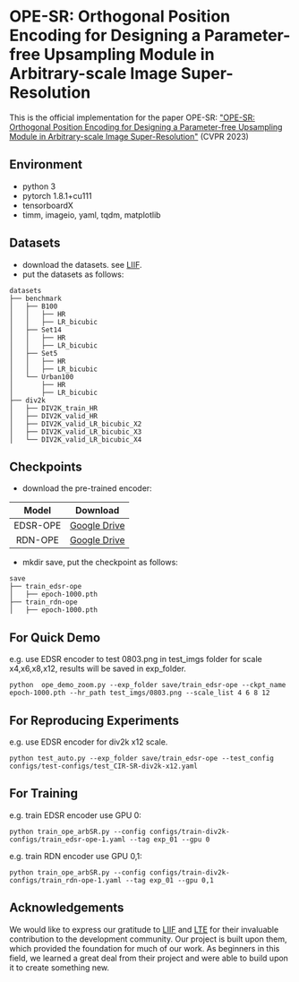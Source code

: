 # OPE-SR: Orthogonal Position Encoding for Designing a Parameter-free Upsampling Module in Arbitrary-scale Image Super-Resolution

This is the official implementation for the paper OPE-SR: 
["OPE-SR: Orthogonal Position Encoding for Designing a Parameter-free Upsampling Module in Arbitrary-scale Image Super-Resolution"](https://openaccess.thecvf.com/content/CVPR2023/html/Song_OPE-SR_Orthogonal_Position_Encoding_for_Designing_a_Parameter-Free_Upsampling_Module_CVPR_2023_paper.html) (CVPR 2023)

## Environment
- python 3
- pytorch 1.8.1+cu111
- tensorboardX
- timm, imageio, yaml, tqdm, matplotlib

## Datasets
- download the datasets. see [LIIF](https://github.com/yinboc/liif).
- put the datasets as follows:
```
datasets
├── benchmark
│   ├── B100
│   │   ├── HR
│   │   ├── LR_bicubic
│   ├── Set14
│   │   ├── HR
│   │   ├── LR_bicubic
│   ├── Set5
│   │   ├── HR
│   │   ├── LR_bicubic
│   └── Urban100
│       ├── HR
│       ├── LR_bicubic
├── div2k
│   ├── DIV2K_train_HR
│   ├── DIV2K_valid_HR
│   ├── DIV2K_valid_LR_bicubic_X2
│   ├── DIV2K_valid_LR_bicubic_X3
│   └── DIV2K_valid_LR_bicubic_X4

```

## Checkpoints
- download the pre-trained encoder:

Model | Download
:-: | :-:
EDSR-OPE | [Google Drive](https://drive.google.com/drive/folders/1MyQTwobDiHd1v_eYSOKOIfFcprjUzBfi?usp=share_link)
RDN-OPE | [Google Drive](https://drive.google.com/drive/folders/13UpkVbj0IQDAqheUpzqPt_Ue9F-6PBkB?usp=share_link)

- mkdir save, put the checkpoint as follows:

```
save
├── train_edsr-ope
│   ├── epoch-1000.pth
├── train_rdn-ope
│   ├── epoch-1000.pth
```

## For Quick Demo
e.g. use EDSR encoder to test 0803.png in test_imgs folder for scale x4,x6,x8,x12, results will be saved in exp_folder.
```commandline
python  ope_demo_zoom.py --exp_folder save/train_edsr-ope --ckpt_name epoch-1000.pth --hr_path test_imgs/0803.png --scale_list 4 6 8 12
```

## For Reproducing Experiments
e.g. use EDSR encoder for div2k x12 scale.
```commandline
python test_auto.py --exp_folder save/train_edsr-ope --test_config configs/test-configs/test_CIR-SR-div2k-x12.yaml
```

## For Training
e.g. train EDSR encoder use GPU 0:
```commandline
python train_ope_arbSR.py --config configs/train-div2k-configs/train_edsr-ope-1.yaml --tag exp_01 --gpu 0
```
e.g. train RDN encoder use GPU 0,1:
```commandline
python train_ope_arbSR.py --config configs/train-div2k-configs/train_rdn-ope-1.yaml --tag exp_01 --gpu 0,1
```


## Acknowledgements
We would like to express our gratitude to [LIIF](https://github.com/yinboc/liif) and [LTE](https://github.com/jaewon-lee-b/lte) for their invaluable contribution to the development community. Our project is built upon them, which provided the foundation for much of our work. As beginners in this field, we learned a great deal from their project and were able to build upon it to create something new.

